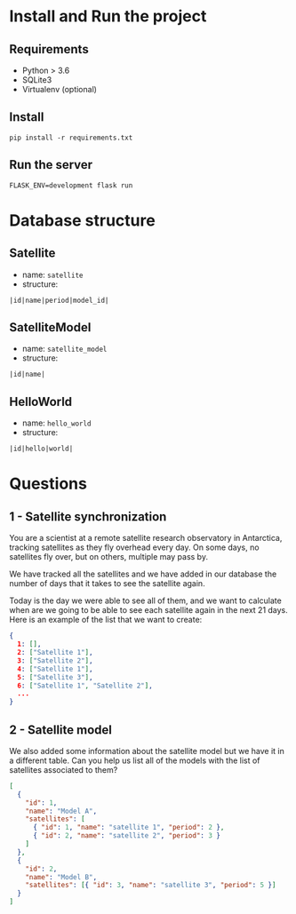 # Install and Run the project

## Requirements

- Python > 3.6
- SQLite3
- Virtualenv (optional)

## Install

```
pip install -r requirements.txt
```

## Run the server

```
FLASK_ENV=development flask run
```

# Database structure

## Satellite

- name: `satellite`
- structure:

```
|id|name|period|model_id|
```

## SatelliteModel

- name: `satellite_model`
- structure:

```
|id|name|
```

## HelloWorld

- name: `hello_world`
- structure:

```
|id|hello|world|
```

# Questions

## 1 - Satellite synchronization

You are a scientist at a remote satellite research observatory in Antarctica, tracking satellites as they fly overhead every day. On some days, no satellites fly over, but on others, multiple may pass by.

We have tracked all the satellites and we have added in our database the number of days that it takes to see the satellite again.

Today is the day we were able to see all of them, and we want to calculate when are we going to be able to see each satellite again in the next 21 days. Here is an example of the list that we want to create:

```json
{
  1: [],
  2: ["Satellite 1"],
  3: ["Satellite 2"],
  4: ["Satellite 1"],
  5: ["Satellite 3"],
  6: ["Satellite 1", "Satellite 2"],
  ...
}
```

## 2 - Satellite model

We also added some information about the satellite model but we have it in a different table. Can you help us list all of the models with the list of satellites associated to them?

```json
[
  {
    "id": 1,
    "name": "Model A",
    "satellites": [
      { "id": 1, "name": "satellite 1", "period": 2 },
      { "id": 2, "name": "satellite 2", "period": 3 }
    ]
  },
  {
    "id": 2,
    "name": "Model B",
    "satellites": [{ "id": 3, "name": "satellite 3", "period": 5 }]
  }
]
```
